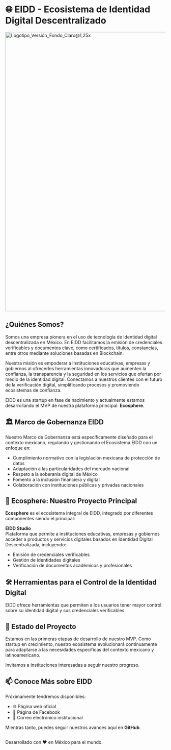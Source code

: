 # 🌐 EIDD - Ecosistema de Identidad Digital Descentralizado

<img width="2250" height="875" alt="Logotipo_Versión_Fondo_Claro@1,25x" src="https://github.com/user-attachments/assets/8c71aae6-2fe3-48e5-aac0-45682dbda5bc" />


## ¿Quiénes Somos?
Somos una empresa pionera en el uso de tecnología de identidad digital descentralizada en México. En EIDD facilitamos la emisión de credenciales verificables y documentos clave, como certificados, títulos, constancias, entre otros mediante soluciones basadas en Blockchain.

Nuestra misión es empoderar a instituciones educativas, empresas y gobiernos al ofrecerles herramientas innovadoras que aumenten la confianza, la transparencia y la seguridad en los servicios que ofertan por medio de la identidad digital. Conectamos a nuestros clientes con el futuro de la verificación digital, simplificando procesos y promoviendo ecosistemas de confianza.

EIDD es una startup en fase de nacimiento y actualmente estamos desarrollando el MVP de nuestra plataforma principal: **Ecosphere**.

## 🏛️ Marco de Gobernanza EIDD
Nuestro Marco de Gobernanza está específicamente diseñado para el contexto mexicano, regulando y gestionando el Ecosistema EIDD con un enfoque en:

- Cumplimiento normativo con la legislación mexicana de protección de datos  
- Adaptación a las particularidades del mercado nacional  
- Respeto a la soberanía digital de México  
- Fomento a la inclusión financiera y digital  
- Colaboración con instituciones públicas y privadas nacionales  

## 🌟 Ecosphere: Nuestro Proyecto Principal
**Ecosphere** es el ecosistema integral de EIDD, integrado por diferentes componentes siendo el principal:

**EIDD Studio**  
Plataforma que permite a instituciones educativas, empresas y gobiernos acceder a productos y servicios digitales basados en Identidad Digital Descentralizada, incluyendo:  
- Emisión de credenciales verificables  
- Gestión de identidades digitales  
- Verificación de documentos académicos y profesionales  

## 🛠️ Herramientas para el Control de la Identidad Digital
EIDD ofrece herramientas que permiten a los usuarios tener mayor control sobre su identidad digital y sus credenciales verificables.

## 🚀 Estado del Proyecto
Estamos en las primeras etapas de desarrollo de nuestro MVP. Como startup en crecimiento, nuestro ecosistema evolucionará continuamente para adaptarse a las necesidades específicas del contexto mexicano y latinoamericano.  

Invitamos a instituciones interesadas a seguir nuestro progreso.  

## 📫 Conoce Más sobre EIDD
Próximamente tendremos disponibles:  

- 🌐 Página web oficial  
- 📱 Página de Facebook  
- 📧 Correo electrónico institucional  

Mientras tanto, puedes seguir nuestros avances aquí en **GitHub**.  
##
Desarrollado con ❤️ en México para el mundo.

